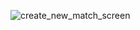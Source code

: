 ![create_new_match_screen]([http://url/to/img.png](https://i.postimg.cc/sgTvNbg4/Screenshot-from-2024-05-16-15-06-46.png))
